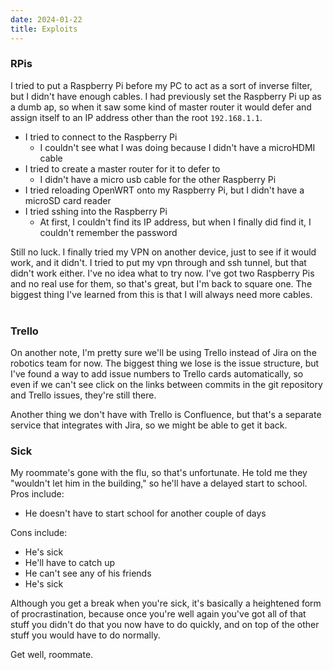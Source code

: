 ```yaml
---
date: 2024-01-22
title: Exploits
---
```


### RPis

I tried to put a Raspberry Pi before my PC to act as a sort of inverse filter,
but I didn't have enough cables.
I had previously set the Raspberry Pi up as a dumb ap, so when it saw some kind of master router it would defer and
assign itself to an IP address other than the root `192.168.1.1`.

- I tried to connect to the Raspberry Pi
    - I couldn't see what I was doing because I didn't have a microHDMI cable
- I tried to create a master router for it to defer to
    - I didn't have a micro usb cable for the other Raspberry Pi
- I tried reloading OpenWRT onto my Raspberry Pi, but I didn't have a microSD card reader
- I tried sshing into the Raspberry Pi
    - At first, I couldn't find its IP address, but when I finally did find it, I couldn't remember the password

Still no luck. I finally tried my VPN on another device, just to see if it would work, and it didn't.
I tried to put my vpn through and ssh tunnel, but that didn't work either. I've no idea what to try now.
I've got two Raspberry Pis and no real use for them, so that's great, but I'm back to square one.
The biggest thing I've learned from this is that I will always need more cables.
<br><br>

### Trello

On another note, I'm pretty sure we'll be using Trello instead of Jira on the robotics team for now.
The biggest thing we lose is the issue structure, but I've found a way to add issue numbers to Trello cards
automatically, so even if we can't see click on the links between commits in the git repository and Trello issues,
they're still there.

Another thing we don't have with Trello is Confluence, but that's a separate service that integrates with Jira, so we
might be able to get it back.

### Sick

My roommate's gone with the flu, so that's unfortunate.
He told me they "wouldn't let him in the building," so he'll have a delayed start to school.\
Pros include:

- He doesn't have to start school for another couple of days

Cons include:

- He's sick
- He'll have to catch up
- He can't see any of his friends
- He's sick

Although you get a break when you're sick, it's basically a heightened form of procrastination, because once you're well
again you've got all of that stuff you didn't do that you now have to do quickly, and on top of the other stuff you
would have to do normally.

Get well, roommate.
